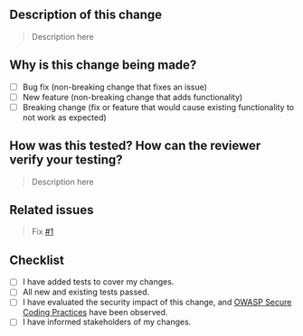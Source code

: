 <!--- Provide a general summary of your changes in the Title above -->

## Description of this change
<!--- Describe your changes in detail -->
<!--- Why is this change required? What problem does it solve? -->
> Description here

## Why is this change being made?
- [ ] Bug fix (non-breaking change that fixes an issue)
- [ ] New feature (non-breaking change that adds functionality)
- [ ] Breaking change (fix or feature that would cause existing functionality to not work as expected)

## How was this tested? How can the reviewer verify your testing?
<!--- Please describe in detail how you tested your changes. -->
<!--- Include details of your testing environment, and the tests you ran to -->
<!--- see how your change affects other areas of the code, etc. -->
> Description here

## Related issues
<!--- If fixing a bug, there should be an issue describing it with steps to reproduce -->
<!--- Please link to the issue here: -->
> Fix [#1]()

## Checklist
<!--- Go over all the following points, and put an `x` in all the boxes that apply. -->
<!--- If you're unsure about any of these, don't hesitate to ask. We're here to help! -->
- [ ] I have added tests to cover my changes.
- [ ] All new and existing tests passed.
- [ ] I have evaluated the security impact of this change, and [OWASP Secure Coding Practices](https://owasp.org/www-project-secure-coding-practices-quick-reference-guide/migrated_content#) have been observed.
- [ ] I have informed stakeholders of my changes.
